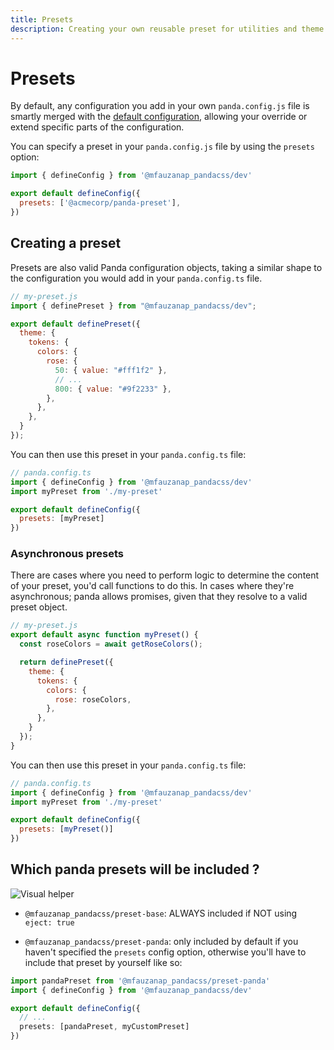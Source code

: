 ```yaml
---
title: Presets
description: Creating your own reusable preset for utilities and theme
---
```


# Presets


By default, any configuration you add in your own `panda.config.js` file is smartly merged with the
[default configuration](#), allowing your override or extend specific parts of the configuration.

You can specify a preset in your `panda.config.js` file by using the `presets` option:

```js
import { defineConfig } from '@mfauzanap_pandacss/dev'

export default defineConfig({
  presets: ['@acmecorp/panda-preset'],
})
```

## Creating a preset

Presets are also valid Panda configuration objects, taking a similar shape to the configuration you would add in
your `panda.config.ts` file.

```js
// my-preset.js
import { definePreset } from "@mfauzanap_pandacss/dev";

export default definePreset({
  theme: {
    tokens: {
      colors: {
        rose: {
          50: { value: "#fff1f2" },
          // ...
          800: { value: "#9f2233" },
        },
      },
    },
  }
});
```

You can then use this preset in your `panda.config.ts` file:

```js
// panda.config.ts
import { defineConfig } from '@mfauzanap_pandacss/dev'
import myPreset from './my-preset'

export default defineConfig({
  presets: [myPreset]
})
```

### Asynchronous presets

There are cases where you need to perform logic to determine the content of your preset, you'd call functions to do this. In cases where they're asynchronous; panda allows promises, given that they resolve to a valid preset object.

```js
// my-preset.js
export default async function myPreset() {
  const roseColors = await getRoseColors();

  return definePreset({
    theme: {
      tokens: {
        colors: {
          rose: roseColors,
        },
      },
    }
  });
}
```

You can then use this preset in your `panda.config.ts` file:

```js
// panda.config.ts
import { defineConfig } from '@mfauzanap_pandacss/dev'
import myPreset from './my-preset'

export default defineConfig({
  presets: [myPreset()]
})
```

## Which panda presets will be included ?

![Visual helper](/stately-presets-merging.png)

- `@mfauzanap_pandacss/preset-base`:
  ALWAYS included if NOT using `eject: true`

- `@mfauzanap_pandacss/preset-panda`:
  only included by default if you haven't specified the `presets` config option, otherwise you'll have to include that preset by yourself like so:

```ts
import pandaPreset from '@mfauzanap_pandacss/preset-panda'
import { defineConfig } from '@mfauzanap_pandacss/dev'

export default defineConfig({
  // ...
  presets: [pandaPreset, myCustomPreset]
})
```
